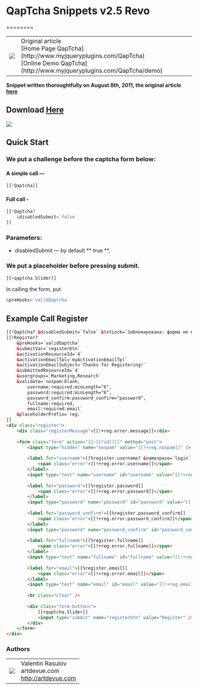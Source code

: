 # QapTcha Snippets v2.5 Revo
========
<table>
  <tr>
    <td><img src="http://www.artdevue.com/temp/img/2a003d73f1.jpg"></td><td valign="middle">
    Original article<br/>
    [Home Page QapTcha](http://www.myjqueryplugins.com/QapTcha)<br/>
    [Online Demo QapTcha](http://www.myjqueryplugins.com/QapTcha/demo)
    </td>
  </tr>
</table>

**Snippet written thoroughtfully on August 8th, 2011, the original article [here](http://community.modx-cms.ru/blog/addons/2152.html)**
## Download [Here](http://github.com/artdevue/QapTcha/downloads)

<img src="http://www.artdevue.com/temp/img/8607861e38.jpg">

## Quick Start

### We put a challenge before the captcha form below:
#### A simple call —
```php
[[!Qaptcha]]
```
#### Full call -
```php
[[!Qaptcha?
    &disabledSubmit=`false`
]]
```
### Parameters:
* disabledSubmit — by default ** true **,


### We put a placeholder before pressing submit.
```php
[[+qaptcha.Slider]]
```
In calling the form, put
```php
&preHooks=`validQaptcha`
```

## Example Call Register
```html
[[!Qaptcha? &disabledSubmit=`false` &txtLock=`Заблокирована: форма не может быть отправлена` &txtUnlock=`Разблокирована: форма может быть отправлена`]]
[[!Register?
    &preHooks=`validQaptcha`
    &submitVar=`registerbtn`     
    &activationResourceId=`4`
    &activationEmailTpl=`myActivationEmailTpl`
    &activationEmailSubject=`Thanks for Registering!`
    &submittedResourceId=`4`
    &usergroups=`Marketing,Research`
    &validate=`nospam:blank,
        username:required:minLength=^6^,
        password:required:minLength=^6^,
        password_confirm:password_confirm=^password^,
        fullname:required,
        email:required:email`
    &placeholderPrefix=`reg.`
]]
<div class="register">
    <div class="registerMessage">[[!+reg.error.message]]</div>
 
    <form class="form" action="[[~[[*id]]]]" method="post">
        <input type="hidden" name="nospam" value="[[!+reg.nospam]]" />
 
        <label for="username">[[%register.username? &namespace=`login` &topic=`register`]]
            <span class="error">[[!+reg.error.username]]</span>
        </label>
        <input type="text" name="username" id="username" value="[[!+reg.username]]" />
 
        <label for="password">[[%register.password]]
            <span class="error">[[!+reg.error.password]]</span>
        </label>
        <input type="password" name="password" id="password" value="[[!+reg.password]]" />
 
        <label for="password_confirm">[[%register.password_confirm]]
            <span class="error">[[!+reg.error.password_confirm]]</span>
        </label>
        <input type="password" name="password_confirm" id="password_confirm" value="[[!+reg.password_confirm]]" />
 
        <label for="fullname">[[%register.fullname]]
            <span class="error">[[!+reg.error.fullname]]</span>
        </label>
        <input type="text" name="fullname" id="fullname" value="[[!+reg.fullname]]" />
 
        <label for="email">[[%register.email]]
            <span class="error">[[!+reg.error.email]]</span>
        </label>
        <input type="text" name="email" id="email" value="[[!+reg.email]]" />
 
        <br class="clear" />
 
        <div class="form-buttons">
            [[+qaptcha.Slider]]
            <input type="submit" name="registerbtn" value="Register" />
        </div>
    </form>
</div>
```

### Authors
<table>
  <tr>
    <td><img src="http://www.gravatar.com/avatar/39ef1c740deff70b054c1d9ae8f86d02?s=60"></td><td valign="middle">Valentin Rasulov<br>artdevue.com<br><a href="http://artdevue.com">http://artdevue.com</a></td>
  </tr>
</table>